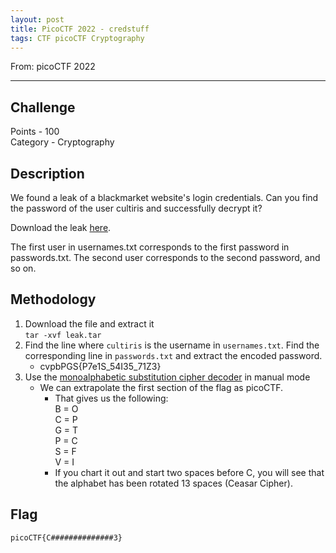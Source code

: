 ```yaml
---
layout: post
title: PicoCTF 2022 - credstuff
tags: CTF picoCTF Cryptography
---
```


From: picoCTF 2022 

-------

## Challenge
Points - 100     
Category - Cryptography     

## Description
We found a leak of a blackmarket website's login credentials. Can you find the password of the user cultiris and successfully decrypt it? 

Download the leak [here](https://artifacts.picoctf.net/c/534/leak.tar). 

The first user in usernames.txt corresponds to the first password in passwords.txt. The second user corresponds to the second password, and so on.

## Methodology
1. Download the file and extract it   
    `tar -xvf leak.tar`
2. Find the line where `cultiris` is the username in `usernames.txt`. Find the corresponding line in `passwords.txt` and extract the encoded password.
    - cvpbPGS{P7e1S_54I35_71Z3}
3. Use the [monoalphabetic substitution cipher decoder](https://www.dcode.fr/monoalphabetic-substitution) in manual mode
    - We can extrapolate the first section of the flag as picoCTF. 
        - That gives us the following:    
            B = O    
            C = P    
            G = T    
            P = C    
            S = F    
            V = I    
        - If you chart it out and start two spaces before C, you will see that the alphabet has been rotated 13 spaces (Ceasar Cipher).
       
## Flag
```
picoCTF{C##############3}
```
